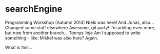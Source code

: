 searchEngine
============

Programming Workshop (Autumn 2014)
Niels was here!
And Jonas, also...
Changed some stuff elsewhere
Awesome, git party!
I'm adding even more, but now from another branch...
Tonnys linje
Am I supposed to write something - like: Mikkel was also here? Again.

What is this...
